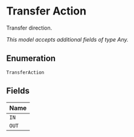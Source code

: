 
# Transfer Action

Transfer direction.

*This model accepts additional fields of type Any.*

## Enumeration

`TransferAction`

## Fields

| Name |
|  --- |
| `IN` |
| `OUT` |

